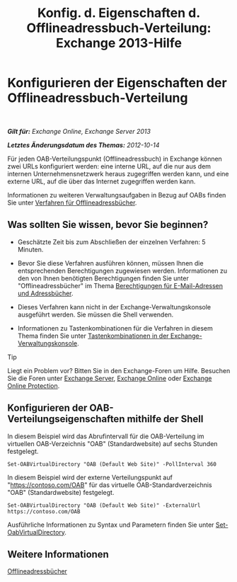 ﻿---
title: 'Konfig. d. Eigenschaften d. Offlineadressbuch-Verteilung: Exchange 2013-Hilfe'
TOCTitle: Konfigurieren der Eigenschaften der Offlineadressbuch-Verteilung
ms:assetid: 8df985e9-75ba-47ea-9cc3-aa98a5d8acf4
ms:mtpsurl: https://technet.microsoft.com/de-de/library/Bb123710(v=EXCHG.150)
ms:contentKeyID: 50476144
ms.date: 04/24/2018
mtps_version: v=EXCHG.150
f1_keywords:
- Microsoft.Exchange.Management.SnapIn.Esm.Servers.ClientAccess.OabDistributionGeneralPage
ms.translationtype: HT
---

# Konfigurieren der Eigenschaften der Offlineadressbuch-Verteilung

 

_**Gilt für:** Exchange Online, Exchange Server 2013_

_**Letztes Änderungsdatum des Themas:** 2012-10-14_

Für jeden OAB-Verteilungspunkt (Offlineadressbuch) in Exchange können zwei URLs konfiguriert werden: eine interne URL, auf die nur aus dem internen Unternehmensnetzwerk heraus zugegriffen werden kann, und eine externe URL, auf die über das Internet zugegriffen werden kann.

Informationen zu weiteren Verwaltungsaufgaben in Bezug auf OABs finden Sie unter [Verfahren für Offlineadressbücher](offline-address-book-procedures-exchange-2013-help.md).

## Was sollten Sie wissen, bevor Sie beginnen?

  - Geschätzte Zeit bis zum Abschließen der einzelnen Verfahren: 5 Minuten.

  - Bevor Sie diese Verfahren ausführen können, müssen Ihnen die entsprechenden Berechtigungen zugewiesen werden. Informationen zu den von Ihnen benötigten Berechtigungen finden Sie unter "Offlineadressbücher" im Thema [Berechtigungen für E-Mail-Adressen und Adressbücher](email-address-and-address-book-permissions-exchange-2013-help.md).

  - Dieses Verfahren kann nicht in der Exchange-Verwaltungskonsole ausgeführt werden. Sie müssen die Shell verwenden.

  - Informationen zu Tastenkombinationen für die Verfahren in diesem Thema finden Sie unter [Tastenkombinationen in der Exchange-Verwaltungskonsole](keyboard-shortcuts-in-the-exchange-admin-center-exchange-online-protection-help.md).


> [!TIP]
> Liegt ein Problem vor? Bitten Sie in den Exchange-Foren um Hilfe. Besuchen Sie die Foren unter <A href="https://go.microsoft.com/fwlink/p/?linkid=60612">Exchange Server</A>, <A href="https://go.microsoft.com/fwlink/p/?linkid=267542">Exchange Online</A> oder <A href="https://go.microsoft.com/fwlink/p/?linkid=285351">Exchange Online Protection</A>.



## Konfigurieren der OAB-Verteilungseigenschaften mithilfe der Shell

In diesem Beispiel wird das Abrufintervall für die OAB-Verteilung im virtuellen OAB-Verzeichnis "OAB" (Standardwebsite) auf sechs Stunden festgelegt.

    Set-OABVirtualDirectory "OAB (Default Web Site)" -PollInterval 360

In diesem Beispiel wird der externe Verteilungspunkt auf "https://contoso.com/OAB" für das virtuelle OAB-Standardverzeichnis "OAB" (Standardwebsite) festgelegt.

    Set-OABVirtualDirectory "OAB (Default Web Site)" -ExternalUrl https://contoso.com/OAB

Ausführliche Informationen zu Syntax und Parametern finden Sie unter [Set-OabVirtualDirectory](https://technet.microsoft.com/de-de/library/bb124707\(v=exchg.150\)).

## Weitere Informationen

[Offlineadressbücher](offline-address-books-exchange-2013-help.md)

